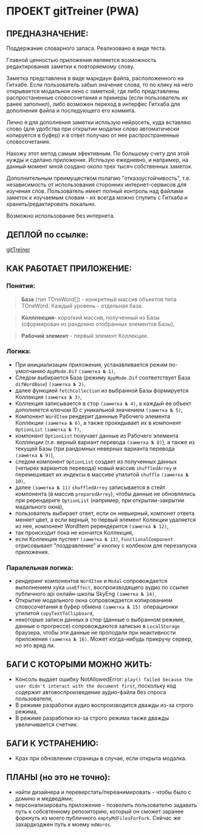 # ПРОЕКТ gitTreiner (PWA)

## ПРЕДНАЗНАЧЕНИЕ:

Поддержание словарного запаса.
Реализовано в виде теста.

Главной ценностью приложения являяется возможность редактирования заметки к повторяемому слову.

Заметка представлена в виде маркдаун файла, расположенного на Гитхабе. Если пользователь забыл значение слова, то по клику на него открывается модальное окно с заметкой, где либо представлены распростаненные словосочетания и примеры (если пользователь их ранее заполнил), либо возможен переход в интерфес Гитхаба для дополнения файла и последующего его коммита.

Лично я для дополнения заметки испльзую нейросеть, куда вставляю слово (для удобства при открытии модалки слово автоматически копируется в буфер) и в ответ получаю от нее распространенные словосочетания. 

Нахожу этот метод самым эфективным. По большому счету для этой нужды и сделано приложение. Испльзую ежедневно, и например, на данный момент мной создано около трех тысяч собственных заметок.

Дополнительным преимуществом полагаю "отказоустойчивость", т.е. независимость от использования сторонних интернет-сервисов для изучения слов. Пользователь имеет полный контроль над файлами заметок к изучаемым словам - их всегда можно спулить с Гитхаба и хранить/редактировать локально.

Возможно использование без интернета.

## ДЕПЛОЙ по ссылке:

[gitTreiner](https://saparovpetr.github.io/gitTreiner/)

## КАК РАБОТАЕТ ПРИЛОЖЕНИЕ:

### Понятия:

> **База** (тип TOneWord[]) - конкретный массив объектов типа TOneWord. Каждый уровень - отдельная база.

> **Колллекция**- короткий массив, полученный из Базы (сформирован из рандомно отобранных элементов Базы),

> **Рабочий элемент** - первый элемент Коллекции.

### Логика:

- При инициализации приложения, устанавливается режим по-умолчанию `AppMode.Dif` `(заметка № 1)`,
- Следом выбирается База (режиму `AppMode.Dif` соответствует База `difWordBase`) `(заметка № 2)`,
- далее функцией `fetchCollection` из выбранной Базы формируется Коллекция `(заметка № 3)`,
- Коллекция записывается в стор `(заметка № 4)`, а каждый ее объект дополняется ключом ID с уникальной значением `(заметка № 5)`,
- Компонент `WordItem` рендерит даннные Рабочего элемента Коллекции `(заметка № 6)`, а также прокидывает их в компонент `OptionList` `(заметка № 7)`,
- компонент `OptionList` получает данные из Рабочего элемента Коллекции (т.е. верный вариант перевода `(заметка № 8)`), а также из текущей Базы (три рандомных неверных варианта перевода `(заметка № 9)`),
- следом компонент `OptionList` создает из полученных данных (четырех вариантов перевода) новый массив `shuffledArrey` и перемешивает их индексы в массиве утилитой `shuffle` `(заметка № 10)`,
- далее `(заметка № 11)` `shuffledArrey` записывается в стейт компонента (в массив `preparedArrey`), чтобы данные не обновлялись при ререндериге `OptionList` (например, при открытии-закрытии мадального окна),
- пользователь выбирает ответ, если он невыерный, компонет ответа меняет цвет, а если верный, то первый элемент Колекции удаляется из нее, компонент WordItem ререндерится `(заметка № 12)`,
- так происходит пока не кончится Коллекция,
- если Коллекция пустеет `(заметка № 13)`, `FunctionalComponent` отрисовывает "поздравление" и кнопку с колбеком для перезапуска приложения.

### Паралельная логика:

- рендеринг компонентов `WordItem` и `Modal` сопровождается выполнением хука `useEffect`, воспроизводящего аудио по ссылке публичного api онлайн-школы SkyEng `(заметка № 14)`,
- Открытие модального окна сопровождается копированием словосочетания в буфер обмена `(заметка № 15) `операционки утилитой `copyTextToClipboard`,
- некоторые записи данных в стор (данные о выбранном режиме, данные о прогрессе) сопровождаются записью в `LocalStorage` браузера, чтобы эти данные не проподали при неактивности приложения `(заметка № 16)`. Может когда-нибудь прикручу сервер, но это вряд ли.

## БАГИ С КОТОРЫМИ МОЖНО ЖИТЬ:

- Консоль выдает ошибку NotAllowedError: `play() failed because the user didn't interact with the document first`, поскольку код содержит автовоспроизведение аудио-файла без спроса пользователя,
- В режиме разработки аудио воспроизводится дважды из-за строго режима,
- В режиме разработки из-за строго режима также дважды увеличивается счетчик.

## БАГИ К УСТРАНЕНИЮ:

- Крах при обновлении страницы в случае, если открыта модалка.

## ПЛАНЫ (но это не точно):

- найти дизайнера и переверстать/переанимировать - чтобы было с домино и медведями;
- персонализировать приложение - позволить пользователю задавать путь к собсвтенному репозиторию, который он сможет заранее форкнуть из моего публичного `emptyMdFilesForFork`. Сейчас же захардкоджен путь к моему `mdWords`.
